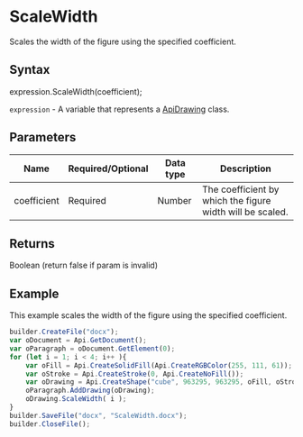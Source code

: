 # ScaleWidth

Scales the width of the figure using the specified coefficient.

## Syntax

expression.ScaleWidth(coefficient);

`expression` - A variable that represents a [ApiDrawing](../ApiDrawing.md) class.

## Parameters

| **Name** | **Required/Optional** | **Data type** | **Description** |
| ------------- | ------------- | ------------- | ------------- |
| coefficient | Required | Number | The coefficient by which the figure width will be scaled. |

## Returns

Boolean (return false if param is invalid)

## Example

This example scales the width of the figure using the specified coefficient.

```javascript
builder.CreateFile("docx");
var oDocument = Api.GetDocument();
var oParagraph = oDocument.GetElement(0);
for (let i = 1; i < 4; i++ ){
	var oFill = Api.CreateSolidFill(Api.CreateRGBColor(255, 111, 61));
	var oStroke = Api.CreateStroke(0, Api.CreateNoFill());
	var oDrawing = Api.CreateShape("cube", 963295, 963295, oFill, oStroke);
	oParagraph.AddDrawing(oDrawing);
	oDrawing.ScaleWidth( i );
}
builder.SaveFile("docx", "ScaleWidth.docx");
builder.CloseFile();
```